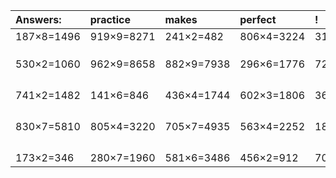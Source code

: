 | Answers: | practice | makes | perfect | ! |
| :--- | :--- | :--- | :--- | :--- |
| 187×8=1496 | 919×9=8271 | 241×2=482 | 806×4=3224 | 319×7=2233 | 
|   |   |   |   |   | 
|   |   |   |   |   | 
|   |   |   |   |   | 
| 530×2=1060 | 962×9=8658 | 882×9=7938 | 296×6=1776 | 724×9=6516 | 
|   |   |   |   |   | 
|   |   |   |   |   | 
|   |   |   |   |   | 
|   |   |   |   |   | 
| 741×2=1482 | 141×6=846 | 436×4=1744 | 602×3=1806 | 360×9=3240 | 
|   |   |   |   |   | 
|   |   |   |   |   | 
|   |   |   |   |   | 
|   |   |   |   |   | 
| 830×7=5810 | 805×4=3220 | 705×7=4935 | 563×4=2252 | 181×5=905 | 
|   |   |   |   |   | 
|   |   |   |   |   | 
|   |   |   |   |   | 
|   |   |   |   |   | 
| 173×2=346 | 280×7=1960 | 581×6=3486 | 456×2=912 | 709×6=4254 | 
